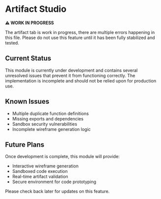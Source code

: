 # Artifact Studio

**⚠️ WORK IN PROGRESS**

The artifact tab is work in progress, there are multiple errors happening in this file. Please do not use this feature until it has been fully stabilized and tested.

## Current Status

This module is currently under development and contains several unresolved issues that prevent it from functioning correctly. The implementation is incomplete and should not be relied upon for production use.

## Known Issues

- Multiple duplicate function definitions
- Missing exports and dependencies
- Sandbox security vulnerabilities
- Incomplete wireframe generation logic

## Future Plans

Once development is complete, this module will provide:
- Interactive wireframe generation
- Sandboxed code execution
- Real-time artifact validation
- Secure environment for code prototyping

Please check back later for updates on this feature.
